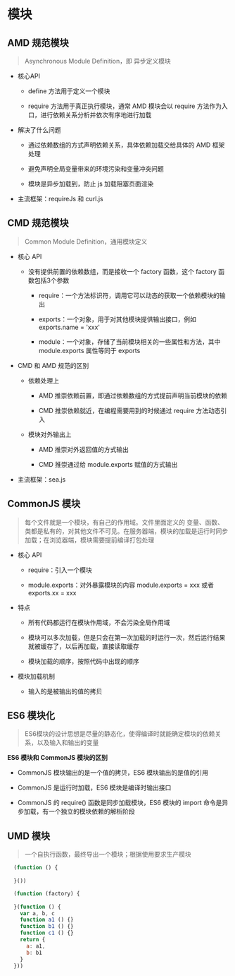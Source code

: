 # 模块

## AMD 规范模块

> Asynchronous Module Definition，即 异步定义模块

- 核心API

  - define 方法用于定义一个模块

  - require 方法用于真正执行模块，通常 AMD 模块会以 require 方法作为入口，进行依赖关系分析并依次有序地进行加载

- 解决了什么问题

  - 通过依赖数组的方式声明依赖关系，具体依赖加载交给具体的 AMD 框架处理

  - 避免声明全局变量带来的环境污染和变量冲突问题

  - 模块是异步加载到，防止 js 加载阻塞页面渲染

- 主流框架：requireJs 和 curl.js

## CMD 规范模块

> Common Module Definition，通用模块定义

- 核心 API

  - 没有提供前置的依赖数组，而是接收一个 factory 函数，这个 factory 函数包括3个参数

    - require：一个方法标识符，调用它可以动态的获取一个依赖模块的输出

    - exports：一个对象，用于对其他模块提供输出接口，例如 exports.name = 'xxx'

    - module：一个对象，存储了当前模块相关的一些属性和方法，其中 module.exports 属性等同于 exports

- CMD 和 AMD 规范的区别

  - 依赖处理上

    - AMD 推崇依赖前置，即通过依赖数组的方式提前声明当前模块的依赖

    - CMD 推崇依赖就近，在编程需要用到的时候通过 require 方法动态引入

  - 模块对外输出上

    - AMD 推崇对外返回值的方式输出

    - CMD 推崇通过给 module.exports 赋值的方式输出

- 主流框架：sea.js

## CommonJS 模块

> 每个文件就是一个模块，有自己的作用域。文件里面定义的 变量、函数、类都是私有的，对其他文件不可见。在服务器端，模块的加载是运行时同步加载；在浏览器端，模块需要提前编译打包处理

- 核心 API

  - require：引入一个模块

  - module.exports：对外暴露模块的内容 module.exports = xxx 或者 exports.xx = xxx

- 特点

  - 所有代码都运行在模块作用域，不会污染全局作用域

  - 模块可以多次加载，但是只会在第一次加载的时运行一次，然后运行结果就被缓存了，以后再加载，直接读取缓存

  - 模块加载的顺序，按照代码中出现的顺序

- 模块加载机制

  - 输入的是被输出的值的拷贝

## ES6 模块化

> ES6模块的设计思想是尽量的静态化，使得编译时就能确定模块的依赖关系，以及输入和输出的变量

**ES6 模块和 CommonJS 模块的区别**

- CommonJS 模块输出的是一个值的拷贝，ES6 模块输出的是值的引用

- CommonJS 是运行时加载，ES6 模块是编译时输出接口

- CommonJS 的 require() 函数是同步加载模块，ES6 模块的 import 命令是异步加载，有一个独立的模块依赖的解析阶段

## UMD 模块

> 一个自执行函数，最终导出一个模块；根据使用要求生产模块
```js
  (function () {
    
  }())

  (function (factory) {
    
  }(function () {
    var a, b, c
    function a1 () {}
    function b1 () {}
    function c1 () {}
    return {
      a: a1,
      b: b1
    }
  }))

```

